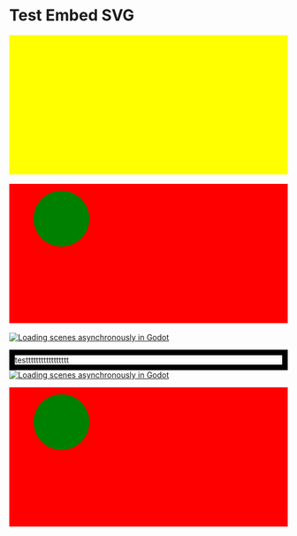 # Test Embed SVG

<div>
	<svg fill="none" viewBox="0 0 800 400" width="800" height="400" xmlns="http://www.w3.org/2000/svg">
   		<rect width="100%" height="100%" fill="yellow" />
		pooses
	</svg>
</div>

[![Loading scenes asynchronously in Godot](https://github.com/workhorsy/test_svg_embed/blob/master/play_video.svg)](https://youtu.be/PFCWlwdfK_k, "Loading scenes asynchronously in Godot")

[![Loading scenes asynchronously in Godot](https://img.youtube.com/vi/PFCWlwdfK_k/0.jpg)](https://youtu.be/PFCWlwdfK_k, "Loading scenes asynchronously in Godot")


<div>
	<div style="border:10px solid black;">testtttttttttttttttt</div>
	<a href="https://youtu.be/PFCWlwdfK_k">
		<img src="https://img.youtube.com/vi/PFCWlwdfK_k/0.jpg" alt="Loading scenes asynchronously in Godot">
	</a>
</div>


![groups](https://github.com/workhorsy/test_svg_embed/blob/master/play_video.svg)
